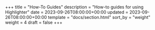 +++
title = "How-To Guides"
description = "How-to guides for using Highlighter"
date = 2023-09-26T08:00:00+00:00
updated = 2023-09-26T08:00:00+00:00
template = "docs/section.html"
sort_by = "weight"
weight = 4
draft = false
+++
